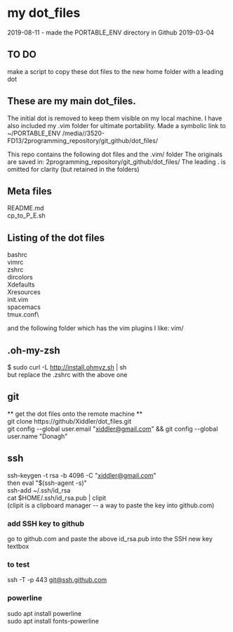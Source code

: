 # my dot_files
2019-08-11 - made the PORTABLE_ENV directory in Github
2019-03-04 

## TO DO
make a script to copy these dot files to the new home folder with a leading dot





## These are my main dot_files. 
The initial dot is removed to keep them visible on my local machine.
I have also included my .vim folder for ultimate portability.
Made a symbolic link to ~/PORTABLE_ENV
/media/<myname>/3520-FD13/2programming_repository/git_github/dot_files/

This repo contains the following dot files and the .vim/ folder
The originals are saved in: 2programming_repository/git_github/dot_files/
The leading . is omitted for clarity (but retained in the folders)

## Meta files
README.md\
cp_to_P_E.sh

## Listing of the dot files
bashrc\
vimrc\
zshrc\
dircolors\
Xdefaults\
Xresources\
init.vim\
spacemacs\
tmux.conf\

and the following folder which has the vim plugins I like:
vim/


## .oh-my-zsh
$ sudo curl -L http://install.ohmyz.sh | sh\
but replace the .zshrc with the above one

## git
** get the dot files onto the remote machine **\
git clone https://github/Xiddler/dot_files.git\
git config --global user.email "xiddler@gmail.com" &&   git config --global user.name "Donagh"

## ssh
ssh-keygen -t rsa -b 4096 -C "xiddler@gmail.com"\
then
eval "$(ssh-agent -s)"\
ssh-add ~/.ssh/id_rsa\
cat $HOME/.ssh/id_rsa.pub | clipit\
(clipit is a clipboard manager -- a way to paste the key into github.com)

### add SSH key to github
go to github.com and paste the above id_rsa.pub into the SSH new key textbox
### to test
ssh -T -p 443 git@ssh.github.com

### powerline
sudo apt install powerline\
sudo apt install fonts-powerline



